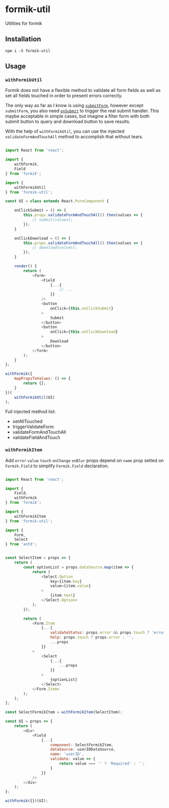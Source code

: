 
# formik-util

Utilities for formik

## Installation

`npm i -S formik-util`

## Usage

### `withFormikUtil`

Formik does not have a flexible method to validate all form fields as well as set all fields touched in order to present errors correctly.

The only way as far as I know is using [`submitForm`](https://jaredpalmer.com/formik/docs/api/formik#submitform-void), however except `submitForm`, you also need [`onSubmit`](https://jaredpalmer.com/formik/docs/api/formik#onsubmit-values-values-formikbag-formikbag-void) to trigger the real submit handler. This maybe acceptable in simple cases, but imagine a filter form with both submit button to query and download button to save results.

With the help of `withFormikUtil`, you can use the injected `validateFormAndTouchAll` method to accomplish that without tears.

```js

import React from 'react';

import {
    withFormik,
    Field
} from 'formik';

import {
    withFormikUtil
} from 'formik-util';

const UI = class extends React.PureComponent {

    onClickSubmit = () => {
        this.props.validateFormAndTouchAll().then(values => {
            // submit(values);
        });
    }

    onClickDownload = () => {
        this.props.validateFormAndTouchAll().then(values => {
            // download(values);
        });
    }

    render() {
        return (
            <form>
                <Field
                    {...{
                        // ...
                    }}
                />
                <button
                    onClick={this.onClickSubmit}
                >
                    Submit
                </button>
                <button
                    onClick={this.onClickDownload}
                >
                    Download
                </button>
            </form>
        );
    }
};

withFormik({
    mapPropsToValues: () => {
        return {};
    }
})(
    withFormikUtil(UI)
);

```

Full injected method list:
- setAllTouched
- triggerValidateForm
- validateFormAndTouchAll
- validateFieldAndTouch


### `withFormikItem`

Add `error` `value` `touch` `onChange` `onBlur` props depend on `name` prop setted on `Formik.Field` to simplify `Formik.Field` declaration.

```js

import React from 'react';

import {
    Field,
    withFormik
} from 'formik';

import {
    withFormikItem
} from 'formik-util';

import {
    Form,
    Select
} from 'antd';


const SelectItem = props => {
    return (
        const optionList = props.dataSource.map(item => {
            return (
                <Select.Option
                    key={item.key}
                    value={item.value}
                >
                    {item.text}
                </Select.Option>
            );
        });

        return (
            <Form.Item
                {...{
                    validateStatus: props.error && props.touch ? 'error' : '',
                    help: props.touch ? props.error : '',
                    ...props
                }}
            >
                <Select
                    {...{
                        ...props
                    }}
                >
                    {optionList}
                </Select>
            </Form.Item>
        );
    );
};

const SelectFormikItem = withFormikItem(SelectItem);

const UI = props => {
    return (
        <div>
            <Field
                {...{
                    component: SelectFormikItem,
                    dataSource: userIDDataSource,
                    name: 'userID',
                    validate: value => {
                        return value === '' ? 'Required' : '';
                    }
                }}
            />
        </div>
    );
};

withFormik({})(UI);

```
